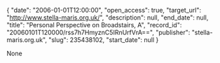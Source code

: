 {
  "date": "2006-01-01T12:00:00", 
  "open_access": true, 
  "target_url": "http://www.stella-maris.org.uk/", 
  "description": null, 
  "end_date": null, 
  "title": "Personal Perspective on Broadstairs, A", 
  "record_id": "20060101T120000/rss7h7HmyznC5IRnUrfVrA==", 
  "publisher": "stella-maris.org.uk", 
  "slug": 235438102, 
  "start_date": null
}

None